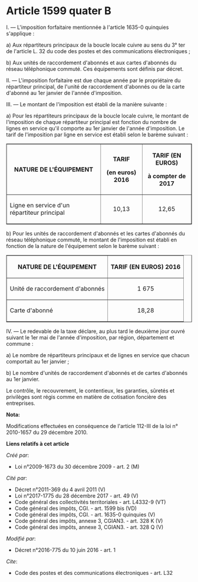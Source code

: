 # Article 1599 quater B

I. ― L'imposition forfaitaire mentionnée à l'article 1635-0 quinquies s'applique : 

a) Aux répartiteurs principaux de la boucle locale cuivre au sens du 3° ter de l'article L. 32 du code des postes et des
communications électroniques ; 

b) Aux unités de raccordement d'abonnés et aux cartes d'abonnés du réseau téléphonique commuté. Ces équipements sont définis
par décret. 

II. ― L'imposition forfaitaire est due chaque année par le propriétaire du répartiteur principal, de l'unité de raccordement
d'abonnés ou de la carte d'abonné au 1er janvier de l'année d'imposition. 

III. ― Le montant de l'imposition est établi de la manière suivante : 

a) Pour les répartiteurs principaux de la boucle locale cuivre, le montant de l'imposition de chaque répartiteur principal
est fonction du nombre de lignes en service qu'il comporte au 1er janvier de l'année d'imposition. Le tarif de l'imposition
par ligne en service est établi selon le barème suivant : 

<table align="center" border="1">
    <tbody>
      <tr>
        <th>NATURE DE L'ÉQUIPEMENT 

</th>
        <th>

TARIF 

(en euros) 2016 

</th>
        <th>

TARIF (EN EUROS) 

à compter de 2017 

</th>
      </tr>
      <tr>
        <td valign="middle" align="left">

Ligne en service d'un répartiteur principal 

</td>
        <td valign="middle" align="center">

10,13 

</td>
        <td valign="middle" align="center">

12,65</td>
      </tr>
    </tbody>
  </table>

b) Pour les unités de raccordement d'abonnés et les cartes d'abonnés du réseau téléphonique commuté, le montant de
l'imposition est établi en fonction de la nature de l'équipement selon le barème suivant : 

<table align="center" border="1">
      <tbody>
        <tr>
          <th>NATURE DE L'ÉQUIPEMENT 

</th>
          <th>

TARIF (EN EUROS) 2016 

</th>
        </tr>
        <tr>
          <td valign="middle" align="left">

Unité de raccordement d'abonnés 

</td>
          <td align="center" valign="middle">

1 675 

</td>
        </tr>
        <tr>
          <td align="left" valign="middle">

Carte d'abonné 

</td>
          <td align="center" valign="middle">

18,28 </td>
        </tr>
      </tbody>
    </table>

IV. ― Le redevable de la taxe déclare, au plus tard le deuxième jour ouvré suivant le 1er mai de l'année d'imposition, par
région, département et commune : 

a) Le nombre de répartiteurs principaux et de lignes en service que chacun comportait au 1er janvier ; 

b) Le nombre d'unités de raccordement d'abonnés et de cartes d'abonnés au 1er janvier. 

Le contrôle, le recouvrement, le contentieux, les garanties, sûretés et privilèges sont régis comme en matière de cotisation
foncière des entreprises.

**Nota:**

Modifications effectuées en conséquence de l'article 112-III de la loi n° 2010-1657 du 29 décembre 2010.

**Liens relatifs à cet article**

_Créé par_:

  - Loi n°2009-1673 du 30 décembre 2009 - art. 2 (M)

_Cité par_:

  - Décret n°2011-369 du 4 avril 2011 (V)
  - Loi n°2017-1775 du 28 décembre 2017 - art. 49 (V)
  - Code général des collectivités territoriales - art. L4332-9 (VT)
  - Code général des impôts, CGI. - art. 1599 bis (VD)
  - Code général des impôts, CGI. - art. 1635-0 quinquies (V)
  - Code général des impôts, annexe 3, CGIAN3. - art. 328 K (V)
  - Code général des impôts, annexe 3, CGIAN3. - art. 328 Q (V)

_Modifié par_:

  - Décret n°2016-775 du 10 juin 2016 - art. 1

_Cite_:

  - Code des postes et des communications électroniques - art. L32
